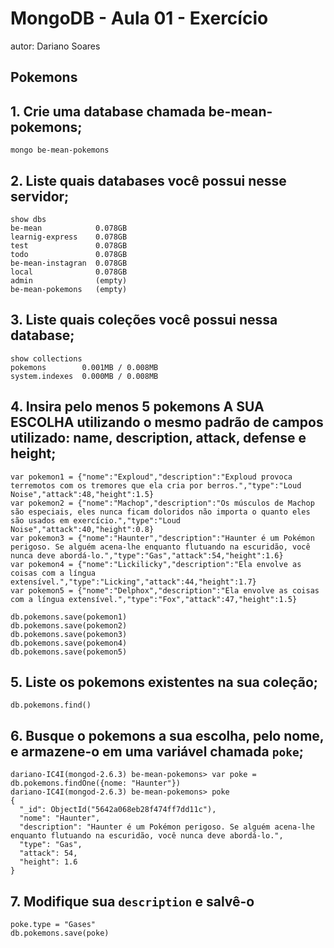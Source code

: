# MongoDB - Aula 01 - Exercício
autor: Dariano Soares

## Pokemons

## 1. Crie uma database chamada be-mean-pokemons;
	mongo be-mean-pokemons
## 2. Liste quais databases você possui nesse servidor;
	show dbs
	be-mean            0.078GB
	learnig-express    0.078GB
	test               0.078GB
	todo               0.078GB
	be-mean-instagran  0.078GB
	local              0.078GB
	admin              (empty)
	be-mean-pokemons   (empty)
## 3. Liste quais coleções você possui nessa database;
	show collections
	pokemons        0.001MB / 0.008MB
	system.indexes  0.000MB / 0.008MB
## 4. Insira pelo menos 5 pokemons A SUA ESCOLHA utilizando o mesmo padrão de campos utilizado: name, description, attack, defense e height;
	var pokemon1 = {"nome":"Exploud","description":"Exploud provoca terremotos com os tremores que ela cria por berros.","type":"Loud Noise","attack":48,"height":1.5}
	var pokemon2 = {"nome":"Machop","description":"Os músculos de Machop são especiais, eles nunca ficam doloridos não importa o quanto eles são usados em exercício.","type":"Loud Noise","attack":40,"height":0.8}
	var pokemon3 = {"nome":"Haunter","description":"Haunter é um Pokémon perigoso. Se alguém acena-lhe enquanto flutuando na escuridão, você nunca deve abordá-lo.","type":"Gas","attack":54,"height":1.6}
	var pokemon4 = {"nome":"Lickilicky","description":"Ela envolve as coisas com a língua extensível.","type":"Licking","attack":44,"height":1.7}
	var pokemon5 = {"nome":"Delphox","description":"Ela envolve as coisas com a língua extensível.","type":"Fox","attack":47,"height":1.5}

	db.pokemons.save(pokemon1)
	db.pokemons.save(pokemon2)
	db.pokemons.save(pokemon3)
	db.pokemons.save(pokemon4)
	db.pokemons.save(pokemon5)
## 5. Liste os pokemons existentes na sua coleção;
	db.pokemons.find()
## 6. Busque o pokemons a sua escolha, pelo nome, e armazene-o em uma variável chamada `poke`;
	dariano-IC4I(mongod-2.6.3) be-mean-pokemons> var poke = db.pokemons.findOne({nome: "Haunter"})
	dariano-IC4I(mongod-2.6.3) be-mean-pokemons> poke
	{
	  "_id": ObjectId("5642a068eb28f474ff7dd11c"),
	  "nome": "Haunter",
	  "description": "Haunter é um Pokémon perigoso. Se alguém acena-lhe enquanto flutuando na escuridão, você nunca deve abordá-lo.",
	  "type": "Gas",
	  "attack": 54,
	  "height": 1.6
	}

## 7. Modifique sua `description` e salvê-o
	poke.type = "Gases"
	db.pokemons.save(poke)

